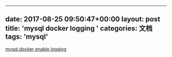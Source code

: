 
---
date: 2017-08-25 09:50:47+00:00
layout: post
title: 'mysql docker logging '
categories: 文档
tags:  'mysql'
---
[mysql docker enable logging](https://stackoverflow.com/questions/39708213/enable-logging-in-docker-mysql-container)
